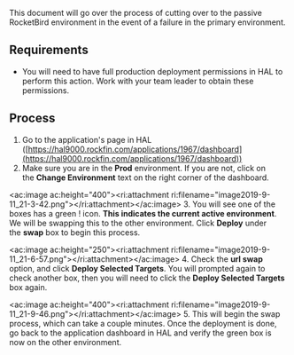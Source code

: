 
This document will go over the process of cutting over to the passive RocketBird environment in the event of a failure in the primary environment.

## Requirements

- You will need to have full production deployment permissions in HAL to perform this action. Work with your team leader to obtain these permissions.


## Process

1. Go to the application's page in HAL ([https://hal9000.rockfin.com/applications/1967/dashboard](https://hal9000.rockfin.com/applications/1967/dashboard))
2. Make sure you are in the **Prod** environment. If you are not, click on the **Change Environment** text on the right corner of the dashboard.

<ac:image ac:height="400"><ri:attachment ri:filename="image2019-9-11_21-3-42.png"></ri:attachment></ac:image>
3. You will see one of the boxes has a green ! icon. **This indicates the current active environment**. We will be swapping this to the other environment. Click **Deploy** under the **swap** box to begin this process.


<ac:image ac:height="250"><ri:attachment ri:filename="image2019-9-11_21-6-57.png"></ri:attachment></ac:image>
4. Check the **url swap** option, and click **Deploy Selected Targets**. You will prompted again to check another box, then you will need to click the **Deploy Selected Targets** box again.


<ac:image ac:height="400"><ri:attachment ri:filename="image2019-9-11_21-9-46.png"></ri:attachment></ac:image>
5. This will begin the swap process, which can take a couple minutes. Once the deployment is done, go back to the application dashboard in HAL and verify the green box is now on the other environment.

